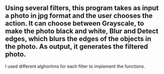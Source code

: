 ## Using several filters, this program takes as input a photo in jpg format and the user chooses the action. It can choose between Grayscale, to make the photo black and white, Blur and Detect edges, which blurs the edges of the objects in the photo. As output, it generates the filtered photo.

I used different alghoritms for each filter to implement the functions.

